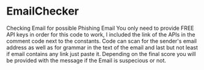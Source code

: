 # EmailChecker
Checking Email for possible Phishing Email
You only need to provide FREE API keys in order for this code to work, I included the link of the APIs in the comment code next to the
constants. 
Code can scan for the sender's email address as well as for grammar in the text of the email and last but not least 
if email contains any link just paste it.
Depending on the final score you will be provided with the message if the Email is suspecious or not.
